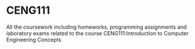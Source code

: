 # CENG111
All the coursework including homeworks, programming assignments and laboratory exams related to the course CENG111:Introduction to Computer Engineering Concepts
